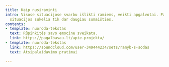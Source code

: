 ```yaml
---
title: Kaip nusiraminti
intro: Visose situacijose svarbu išlikti ramiems, veikti apgalvotai. Panika stresinėse
  situacijos sukelia tik dar daugiau sumaišties.
contents:
- template: nuoroda-tekstas
  text: Rūpinkitės savo emocine sveikata.
  link: https://pagalbasau.lt/apie-projekta/
- template: nuoroda-tekstas
  link: https://soundcloud.com/user-349444234/sets/ramyb-s-sodas
  text: Atsipalaidavimo pratimai

---
```

